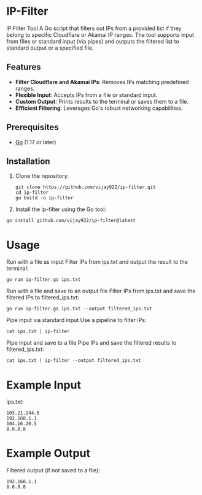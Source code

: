 # IP-Filter
IP Filter Tool  A Go script that filters out IPs from a provided list if they belong to specific Cloudflare or Akamai IP ranges. The tool supports input from files or standard input (via pipes) and outputs the filtered list to standard output or a specified file.

## Features

- **Filter Cloudflare and Akamai IPs**: Removes IPs matching predefined ranges.
- **Flexible Input**: Accepts IPs from a file or standard input.
- **Custom Output**: Prints results to the terminal or saves them to a file.
- **Efficient Filtering**: Leverages Go's robust networking capabilities.

## Prerequisites

- [Go](https://go.dev/) (1.17 or later)

## Installation

1. Clone the repository:
   ```
   git clone https://github.com/vijay922/ip-filter.git
   cd ip-filter
   go build -o ip-filter
   ```
2. Install the ip-filter using the Go tool:
```
go install github.com/vijay922/ip-filter@latest
```

# Usage
Run with a file as input
Filter IPs from ips.txt and output the result to the terminal:

```
go run ip-filter.go ips.txt
```

Run with a file and save to an output file
Filter IPs from ips.txt and save the filtered IPs to filtered_ips.txt:
```
go run ip-filter.go ips.txt --output filtered_ips.txt
```
Pipe input via standard input
Use a pipeline to filter IPs:
```
cat ips.txt | ip-filter
```
Pipe input and save to a file
Pipe IPs and save the filtered results to filtered_ips.txt:
```
cat ips.txt | ip-filter --output filtered_ips.txt
```
# Example Input
ips.txt:
```
103.21.244.5
192.168.1.1
104.16.20.5
8.8.8.8
```
# Example Output
Filtered output (if not saved to a file):
```
192.168.1.1
8.8.8.8
```
